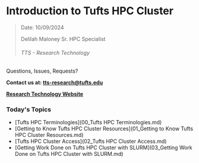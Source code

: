 # Introduction to Tufts HPC Cluster



>Date: 10/09/2024
>
>Delilah Maloney
>Sr. HPC Specialist
>
>###### TTS - Research Technology



Questions, Issues, Requests? 

**Contact us at: tts-research@tufts.edu**

**[Research Technology Website](https://it.tufts.edu/researchtechnology.tufts.edu)**


### Today's Topics
- [Tufts HPC Terminologies](00_Tufts HPC Terminologies.md)
- [Getting to Know Tufts HPC Cluster Resources](01_Getting to Know Tufts HPC Cluster Resources.md)
- [Tufts HPC Cluster Access](02_Tufts HPC Cluster Access.md)
- [Getting Work Done on Tufts HPC Cluster with SLURM](03_Getting Work Done on Tufts HPC Cluster with SLURM.md)

